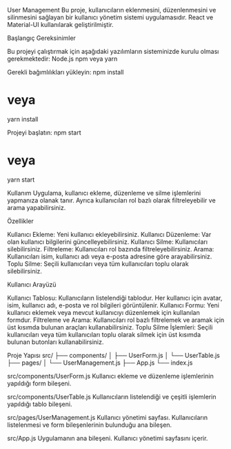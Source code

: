 User Management
Bu proje, kullanıcıların eklenmesini, düzenlenmesini ve silinmesini sağlayan bir kullanıcı yönetim sistemi uygulamasıdır. React ve Material-UI kullanılarak geliştirilmiştir.

Başlangıç
Gereksinimler

Bu projeyi çalıştırmak için aşağıdaki yazılımların sisteminizde kurulu olması gerekmektedir:
Node.js
npm veya yarn 

Gerekli bağımlılıkları yükleyin:
npm install
# veya
yarn install

Projeyi başlatın:
npm start
# veya
yarn start

Kullanım
Uygulama, kullanıcı ekleme, düzenleme ve silme işlemlerini yapmanıza olanak tanır. Ayrıca kullanıcıları rol bazlı olarak filtreleyebilir ve arama yapabilirsiniz.

Özellikler

Kullanıcı Ekleme: Yeni kullanıcı ekleyebilirsiniz.
Kullanıcı Düzenleme: Var olan kullanıcı bilgilerini güncelleyebilirsiniz.
Kullanıcı Silme: Kullanıcıları silebilirsiniz.
Filtreleme: Kullanıcıları rol bazında filtreleyebilirsiniz.
Arama: Kullanıcıları isim, kullanıcı adı veya e-posta adresine göre arayabilirsiniz.
Toplu Silme: Seçili kullanıcıları veya tüm kullanıcıları toplu olarak silebilirsiniz.

Kullanıcı Arayüzü

Kullanıcı Tablosu: Kullanıcıların listelendiği tablodur. Her kullanıcı için avatar, isim, kullanıcı adı, e-posta ve rol bilgileri görüntülenir.
Kullanıcı Formu: Yeni kullanıcı eklemek veya mevcut kullanıcıyı düzenlemek için kullanılan formdur.
Filtreleme ve Arama: Kullanıcıları rol bazlı filtrelemek ve aramak için üst kısımda bulunan araçları kullanabilirsiniz.
Toplu Silme İşlemleri: Seçili kullanıcıları veya tüm kullanıcıları toplu olarak silmek için üst kısımda bulunan butonları kullanabilirsiniz.


Proje Yapısı
src/
├── components/
│   ├── UserForm.js
│   └── UserTable.js
├── pages/
│   └── UserManagement.js
├── App.js
└── index.js

src/components/UserForm.js
Kullanıcı ekleme ve düzenleme işlemlerinin yapıldığı form bileşeni.

src/components/UserTable.js
Kullanıcıların listelendiği ve çeşitli işlemlerin yapıldığı tablo bileşeni.

src/pages/UserManagement.js
Kullanıcı yönetimi sayfası. Kullanıcıların listelenmesi ve form bileşenlerinin bulunduğu ana bileşen.

src/App.js
Uygulamanın ana bileşeni. Kullanıcı yönetimi sayfasını içerir.
